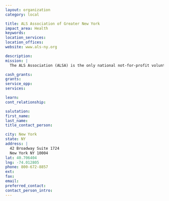 ```yaml
---
layout: organization
category: local

title: ALS Association of Greater New York
impact_area: Health
keywords: 
location_services: 
location_offices: 
website: www.als-ny.org

description: 
mission: |
  The ALS Association (ALSA) is the only national not-for-profit voluntary health organization dedicated solely to the fight against ALS. It carries out its mission at the national level and through its nationwide network of chapters and support groups. ALSA and its chapters commit more funds annually to ALS research and patient care than any other independent, voluntary health organization.

cash_grants: 
grants: 
service_opp: 
services: 

learn: 
cont_relationship: 

salutation: 
first_name: 
last_name: 
title_contact_person: 

city: New York
state: NY
address: |
  42 Broadway Suite 1724    
  New York NY 10004
lat: 40.706404
lng: -74.012805
phone: 800-672-8857
ext: 
fax: 
email: 
preferred_contact: 
contact_person_intro: 
---
```

